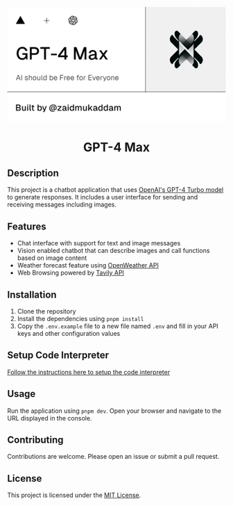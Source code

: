 ![GPT-4 Max](public/og.png)

<h1 align="center">GPT-4 Max</h1>

## Description

This project is a chatbot application that uses [OpenAI's GPT-4 Turbo model](https://platform.openai.com/docs/models/gpt-4-turbo-and-gpt-4) to generate responses. It includes a user interface for sending and receiving messages including images.

## Features

- Chat interface with support for text and image messages
- Vision enabled chatbot that can describe images and call functions based on image content
- Weather forecast feature using [OpenWeather API](https://openweathermap.org/api)
- Web Browsing powered by [Tavily API](https://tavily.com/)

## Installation

1. Clone the repository
2. Install the dependencies using `pnpm install`
3. Copy the `.env.example` file to a new file named `.env` and fill in your API keys and other configuration values

## Setup Code Interpreter

[Follow the instructions here to setup the code interpreter](https://github.com/cohere-ai/cohere-terrarium/)

## Usage

Run the application using `pnpm dev`. Open your browser and navigate to the URL displayed in the console.

## Contributing

Contributions are welcome. Please open an issue or submit a pull request.

## License

This project is licensed under the [MIT License](./LICENSE).